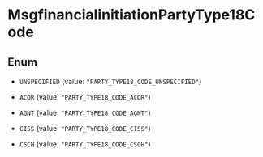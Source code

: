 

# MsgfinancialinitiationPartyType18Code

## Enum


* `UNSPECIFIED` (value: `"PARTY_TYPE18_CODE_UNSPECIFIED"`)

* `ACQR` (value: `"PARTY_TYPE18_CODE_ACQR"`)

* `AGNT` (value: `"PARTY_TYPE18_CODE_AGNT"`)

* `CISS` (value: `"PARTY_TYPE18_CODE_CISS"`)

* `CSCH` (value: `"PARTY_TYPE18_CODE_CSCH"`)



